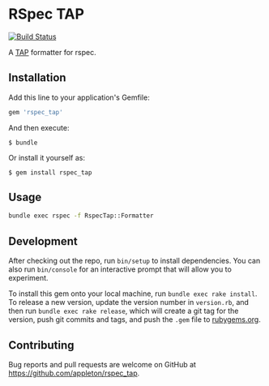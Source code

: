 # RSpec TAP

[![Build Status](https://travis-ci.org/appleton/rspec_tap.svg?branch=master)](https://travis-ci.org/appleton/rspec_tap)

A [TAP](https://testanything.org/) formatter for rspec.

## Installation

Add this line to your application's Gemfile:

```ruby
gem 'rspec_tap'
```

And then execute:

    $ bundle

Or install it yourself as:

    $ gem install rspec_tap

## Usage

```bash
bundle exec rspec -f RspecTap::Formatter
```

## Development

After checking out the repo, run `bin/setup` to install dependencies. You can also run `bin/console` for an interactive prompt that will allow you to experiment.

To install this gem onto your local machine, run `bundle exec rake install`. To release a new version, update the version number in `version.rb`, and then run `bundle exec rake release`, which will create a git tag for the version, push git commits and tags, and push the `.gem` file to [rubygems.org](https://rubygems.org).

## Contributing

Bug reports and pull requests are welcome on GitHub at https://github.com/appleton/rspec_tap.

